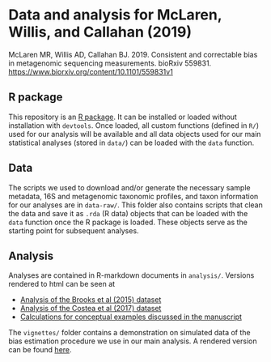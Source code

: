 # Data and analysis for McLaren, Willis, and Callahan (2019)

McLaren MR, Willis AD, Callahan BJ. 2019. Consistent and correctable bias in
metagenomic sequencing measurements. bioRxiv 559831.
https://www.biorxiv.org/content/10.1101/559831v1

## R package

This repository is an [R package](http://r-pkgs.had.co.nz/). It can be
installed or loaded without installation with `devtools`.  Once loaded, all
custom functions (defined in `R/`) used for our analysis will be available and
all data objects used for our main statistical analyses (stored in `data/`) can
be loaded with the `data` function.

## Data

The scripts we used to download and/or generate the necessary sample metadata,
16S and metagenomic taxonomic profiles, and taxon information for our analyses
are in `data-raw/`.  This folder also contains scripts that clean the data and
save it as `.rda` (R data) objects that can be loaded with the `data` function
once the R package is loaded.  These objects serve as the starting point for
subsequent analyses.

## Analysis

Analyses are contained in R-markdown documents in `analysis/`. Versions
rendered to html can be seen at
* [Analysis of the Brooks et al (2015) dataset](https://mikemc.github.io/2019-bias-manuscript/analysis/brooks2015-analysis.html)
* [Analysis of the Costea et al (2017) dataset](https://mikemc.github.io/2019-bias-manuscript/analysis/costea2017-analysis.html)
* [Calculations for conceptual examples discussed in the manuscript](https://mikemc.github.io/2019-bias-manuscript/analysis/conceptual-examples.html)

The `vignettes/` folder contains a demonstration on simulated data of the bias
estimation procedure we use in our main analysis.  A rendered version can be
found [here](https://mikemc.github.io/2019-bias-manuscript/vignettes/bias-estimation-demo.html). 
